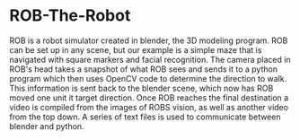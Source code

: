 # ROB-The-Robot
ROB is a robot simulator created in blender, the 3D modeling program. ROB can be set up in any scene, but our example is a simple maze that is navigated with square markers and facial recognition. The camera placed in ROB's head takes a snapshot of what ROB sees and sends it to a python program which then uses OpenCV code to determine the direction to walk. This information is sent back to the blender scene, which now has ROB moved one unit it target direction. Once ROB reaches the final destination a video is compiled from the images of ROBS vision, as well as another video from the top down. A series of text files is used to communicate between blender and python.
